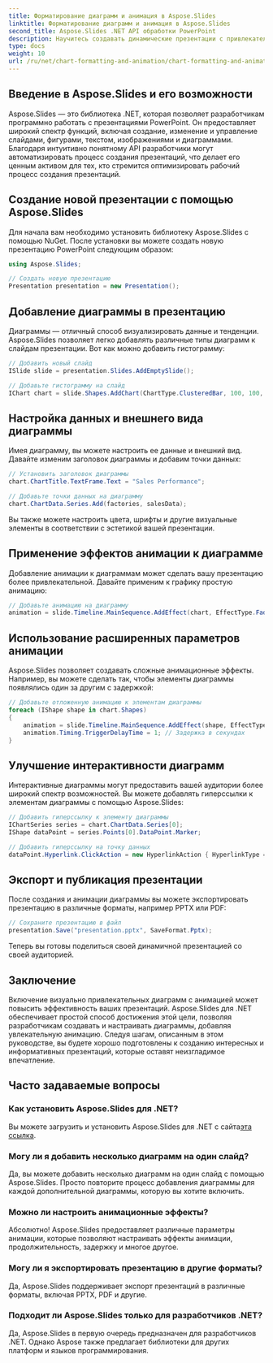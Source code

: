 ```yaml
---
title: Форматирование диаграмм и анимация в Aspose.Slides
linktitle: Форматирование диаграмм и анимация в Aspose.Slides
second_title: Aspose.Slides .NET API обработки PowerPoint
description: Научитесь создавать динамические презентации с привлекательным форматированием диаграмм и анимацией с помощью Aspose.Slides для .NET.
type: docs
weight: 10
url: /ru/net/chart-formatting-and-animation/chart-formatting-and-animation/
---
```


## Введение в Aspose.Slides и его возможности

Aspose.Slides — это библиотека .NET, которая позволяет разработчикам программно работать с презентациями PowerPoint. Он предоставляет широкий спектр функций, включая создание, изменение и управление слайдами, фигурами, текстом, изображениями и диаграммами. Благодаря интуитивно понятному API разработчики могут автоматизировать процесс создания презентаций, что делает его ценным активом для тех, кто стремится оптимизировать рабочий процесс создания презентаций.

## Создание новой презентации с помощью Aspose.Slides

Для начала вам необходимо установить библиотеку Aspose.Slides с помощью NuGet. После установки вы можете создать новую презентацию PowerPoint следующим образом:

```csharp
using Aspose.Slides;

// Создать новую презентацию
Presentation presentation = new Presentation();
```

## Добавление диаграммы в презентацию

Диаграммы — отличный способ визуализировать данные и тенденции. Aspose.Slides позволяет легко добавлять различные типы диаграмм к слайдам презентации. Вот как можно добавить гистограмму:

```csharp
// Добавить новый слайд
ISlide slide = presentation.Slides.AddEmptySlide();

// Добавьте гистограмму на слайд
IChart chart = slide.Shapes.AddChart(ChartType.ClusteredBar, 100, 100, 500, 300);
```

## Настройка данных и внешнего вида диаграммы

Имея диаграмму, вы можете настроить ее данные и внешний вид. Давайте изменим заголовок диаграммы и добавим точки данных:

```csharp
// Установить заголовок диаграммы
chart.ChartTitle.TextFrame.Text = "Sales Performance";

// Добавьте точки данных на диаграмму
chart.ChartData.Series.Add(factories, salesData);
```

Вы также можете настроить цвета, шрифты и другие визуальные элементы в соответствии с эстетикой вашей презентации.

## Применение эффектов анимации к диаграмме

Добавление анимации к диаграммам может сделать вашу презентацию более привлекательной. Давайте применим к графику простую анимацию:

```csharp
// Добавьте анимацию на диаграмму
animation = slide.Timeline.MainSequence.AddEffect(chart, EffectType.Fade);
```

## Использование расширенных параметров анимации

Aspose.Slides позволяет создавать сложные анимационные эффекты. Например, вы можете сделать так, чтобы элементы диаграммы появлялись один за другим с задержкой:

```csharp
// Добавьте отложенную анимацию к элементам диаграммы
foreach (IShape shape in chart.Shapes)
{
    animation = slide.Timeline.MainSequence.AddEffect(shape, EffectType.Appear);
    animation.Timing.TriggerDelayTime = 1; // Задержка в секундах
}
```

## Улучшение интерактивности диаграмм

Интерактивные диаграммы могут предоставить вашей аудитории более широкий спектр возможностей. Вы можете добавлять гиперссылки к элементам диаграммы с помощью Aspose.Slides:

```csharp
// Добавить гиперссылку к элементу диаграммы
IChartSeries series = chart.ChartData.Series[0];
IShape dataPoint = series.Points[0].DataPoint.Marker;

// Добавить гиперссылку на точку данных
dataPoint.Hyperlink.ClickAction = new HyperlinkAction { HyperlinkType = HyperlinkType.Url, Url = "https://пример.com" };
```

## Экспорт и публикация презентации

После создания и анимации диаграммы вы можете экспортировать презентацию в различные форматы, например PPTX или PDF:

```csharp
// Сохраните презентацию в файл
presentation.Save("presentation.pptx", SaveFormat.Pptx);
```

Теперь вы готовы поделиться своей динамичной презентацией со своей аудиторией.

## Заключение

Включение визуально привлекательных диаграмм с анимацией может повысить эффективность ваших презентаций. Aspose.Slides для .NET обеспечивает простой способ достижения этой цели, позволяя разработчикам создавать и настраивать диаграммы, добавляя увлекательную анимацию. Следуя шагам, описанным в этом руководстве, вы будете хорошо подготовлены к созданию интересных и информативных презентаций, которые оставят неизгладимое впечатление.

## Часто задаваемые вопросы

### Как установить Aspose.Slides для .NET?

 Вы можете загрузить и установить Aspose.Slides для .NET с сайта[эта ссылка](https://releases.aspose.com/slides/net/).

### Могу ли я добавить несколько диаграмм на один слайд?

Да, вы можете добавить несколько диаграмм на один слайд с помощью Aspose.Slides. Просто повторите процесс добавления диаграммы для каждой дополнительной диаграммы, которую вы хотите включить.

### Можно ли настроить анимационные эффекты?

Абсолютно! Aspose.Slides предоставляет различные параметры анимации, которые позволяют настраивать эффекты анимации, продолжительность, задержку и многое другое.

### Могу ли я экспортировать презентацию в другие форматы?

Да, Aspose.Slides поддерживает экспорт презентаций в различные форматы, включая PPTX, PDF и другие.

### Подходит ли Aspose.Slides только для разработчиков .NET?

Да, Aspose.Slides в первую очередь предназначен для разработчиков .NET. Однако Aspose также предлагает библиотеки для других платформ и языков программирования.